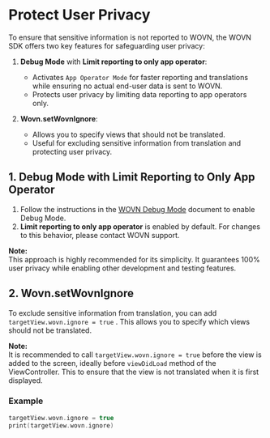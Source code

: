 # Protect User Privacy

To ensure that sensitive information is not reported to WOVN, the WOVN SDK offers two key features for safeguarding user privacy:

1. **Debug Mode** with **Limit reporting to only app operator**:
   - Activates `App Operator Mode` for faster reporting and translations while ensuring no actual end-user data is sent to WOVN.
   - Protects user privacy by limiting data reporting to app operators only.

2. **Wovn.setWovnIgnore**:
   - Allows you to specify views that should not be translated.
   - Useful for excluding sensitive information from translation and protecting user privacy.

## 1. Debug Mode with Limit Reporting to Only App Operator

1. Follow the instructions in the [WOVN Debug Mode](./debug_mode.md) document to enable Debug Mode.
2. **Limit reporting to only app operator** is enabled by default. For changes to this behavior, please contact WOVN support.

**Note:**  
This approach is highly recommended for its simplicity. It guarantees 100% user privacy while enabling other development and testing features.

## 2. Wovn.setWovnIgnore

To exclude sensitive information from translation, you can add `targetView.wovn.ignore = true` . This allows you to specify which views should not be translated.

**Note:**  
It is recommended to call `targetView.wovn.ignore = true` before the view is added to the screen, ideally before `viewDidLoad` method of the ViewController. This to ensure that the view is not translated when it is first displayed.

### Example

```swift
targetView.wovn.ignore = true
print(targetView.wovn.ignore)
```
